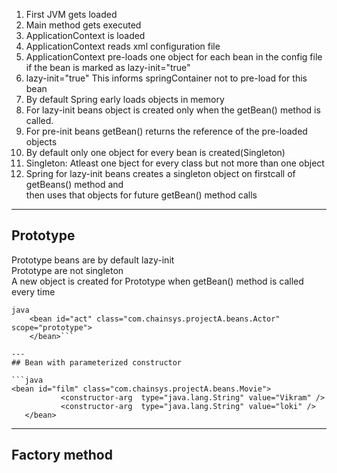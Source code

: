1. First JVM gets loaded  
 1. Main method gets executed  
 1. ApplicationContext is loaded  
 1. ApplicationContext reads xml configuration file  
 1. ApplicationContext pre-loads one object for each bean in the config file 
             if the bean is marked as lazy-init="true"  
 1. lazy-init="true" This informs springContainer not to pre-load for this bean  
 1. By default Spring early loads objects in memory  
 1. For lazy-init beans object is created only when the getBean() method is called.  
 1. For pre-init beans getBean() returns the reference of the pre-loaded objects  
 1. By default only one object for every bean is created(Singleton)  
 1. Singleton: Atleast one bject for every class but not more than one object  
 1. Spring for lazy-init beans creates a singleton object on firstcall of getBeans() method and  
 then uses that objects for future getBean() method calls  
 
 ---
 
## Prototype  
Prototype beans are by default lazy-init  
Prototype are not singleton  
A new object is created for Prototype when getBean() method is called every time  
```
java  
    <bean id="act" class="com.chainsys.projectA.beans.Actor" scope="prototype">
    </bean>```
   
---
## Bean with parameterized constructor

```java
<bean id="film" class="com.chainsys.projectA.beans.Movie">
           <constructor-arg  type="java.lang.String" value="Vikram" />
           <constructor-arg  type="java.lang.String" value="loki" />
   </bean>
```
---
## Factory method